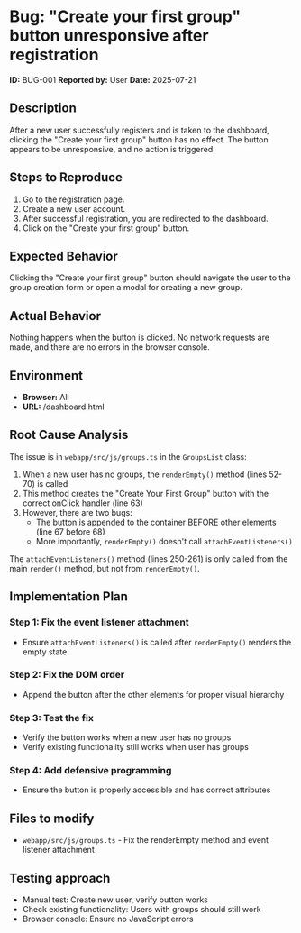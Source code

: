 # Bug: "Create your first group" button unresponsive after registration

**ID:** BUG-001
**Reported by:** User
**Date:** 2025-07-21

## Description

After a new user successfully registers and is taken to the dashboard, clicking the "Create your first group" button has no effect. The button appears to be unresponsive, and no action is triggered.

## Steps to Reproduce

1.  Go to the registration page.
2.  Create a new user account.
3.  After successful registration, you are redirected to the dashboard.
4.  Click on the "Create your first group" button.

## Expected Behavior

Clicking the "Create your first group" button should navigate the user to the group creation form or open a modal for creating a new group.

## Actual Behavior

Nothing happens when the button is clicked. No network requests are made, and there are no errors in the browser console.

## Environment

-   **Browser:** All
-   **URL:** /dashboard.html

## Root Cause Analysis

The issue is in `webapp/src/js/groups.ts` in the `GroupsList` class:

1. When a new user has no groups, the `renderEmpty()` method (lines 52-70) is called
2. This method creates the "Create Your First Group" button with the correct onClick handler (line 63)
3. However, there are two bugs:
   - The button is appended to the container BEFORE other elements (line 67 before 68)
   - More importantly, `renderEmpty()` doesn't call `attachEventListeners()`

The `attachEventListeners()` method (lines 250-261) is only called from the main `render()` method, but not from `renderEmpty()`.

## Implementation Plan

### Step 1: Fix the event listener attachment
- Ensure `attachEventListeners()` is called after `renderEmpty()` renders the empty state

### Step 2: Fix the DOM order
- Append the button after the other elements for proper visual hierarchy

### Step 3: Test the fix
- Verify the button works when a new user has no groups
- Verify existing functionality still works when user has groups

### Step 4: Add defensive programming
- Ensure the button is properly accessible and has correct attributes

## Files to modify
- `webapp/src/js/groups.ts` - Fix the renderEmpty method and event listener attachment

## Testing approach
- Manual test: Create new user, verify button works
- Check existing functionality: Users with groups should still work
- Browser console: Ensure no JavaScript errors
